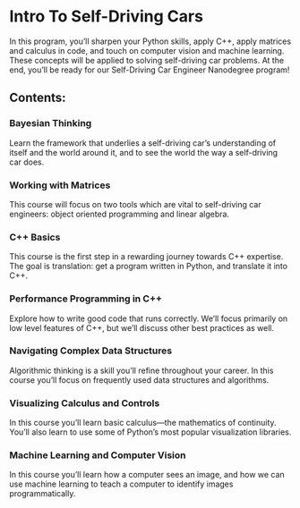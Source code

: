 # Intro To Self-Driving Cars
In this program, you’ll sharpen your Python skills, apply C++, apply matrices and calculus in code, and touch on computer vision and machine learning. 
These concepts will be applied to solving self-driving car problems. At the end, you’ll be ready for our Self-Driving Car Engineer Nanodegree program!

## Contents:

### Bayesian Thinking
Learn the framework that underlies a self-driving car’s understanding of itself and the world around it, and to see the world the way a self-driving car does.

### Working with Matrices
This course will focus on two tools which are vital to self-driving car engineers: object oriented programming and linear algebra.

### C++ Basics
This course is the first step in a rewarding journey towards C++ expertise. The goal is translation: get a program written in Python, and translate it into C++.

### Performance Programming in C++
Explore how to write good code that runs correctly. We’ll focus primarily on low level features of C++, but we’ll discuss other best practices as well.

### Navigating Complex Data Structures
Algorithmic thinking is a skill you’ll refine throughout your career. In this course you’ll focus on frequently used data structures and algorithms.

### Visualizing Calculus and Controls
In this course you’ll learn basic calculus—the mathematics of continuity. You’ll also learn to use some of Python’s most popular visualization libraries.

### Machine Learning and Computer Vision
In this course you’ll learn how a computer sees an image, and how we can use machine learning to teach a computer to identify images programmatically.
